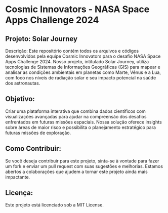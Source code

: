 # Cosmic Innovators - NASA Space Apps Challenge 2024
## Projeto: Solar Journey
Descrição: Este repositório contém todos os arquivos e códigos desenvolvidos pela equipe Cosmic Innovators para o desafio NASA Space Apps Challenge 2024. Nosso projeto, intitulado Solar Journey, utiliza tecnologias de Sistemas de Informações Geográficas (GIS) para mapear e analisar as condições ambientais em planetas como Marte, Vênus e a Lua, com foco nos níveis de radiação solar e seu impacto potencial na saúde dos astronautas.

## Objetivo:
Criar uma plataforma interativa que combina dados científicos com visualizações avançadas para ajudar na compreensão dos desafios enfrentados em futuras missões espaciais. Nossa solução oferece insights sobre áreas de maior risco e possibilita o planejamento estratégico para futuras missões de exploração.

## Como Contribuir:
Se você deseja contribuir para este projeto, sinta-se à vontade para fazer um fork e enviar um pull request com suas sugestões e melhorias. Estamos abertos a colaborações que ajudem a tornar este projeto ainda mais impactante.

## Licença:
Este projeto está licenciado sob a MIT License.
